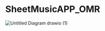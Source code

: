 # SheetMusicAPP_OMR
![Untitled Diagram drawio (1)](https://github.com/user-attachments/assets/f3d470a9-adbd-4aea-88b0-7d020c511a64)
